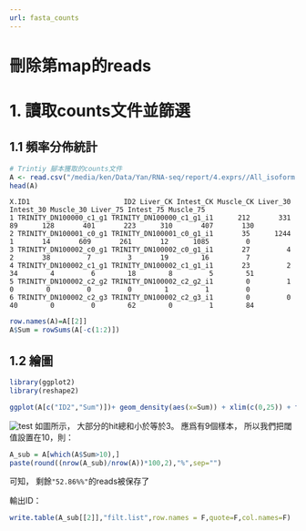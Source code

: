 ```yaml
---
url: fasta_counts
---
```

# 刪除第map的reads

# 1. 讀取counts文件並篩選

## 1.1 頻率分佈統計
```r
# Trintiy 腳本獲取的counts文件
A <- read.csv("/media/ken/Data/Yan/RNA-seq/report/4.exprs//All_isoform.COUNT.matrix.anno.xls",sep='\t')
head(A)
```
```
X.ID1                       ID2 Liver_CK Intest_CK Muscle_CK Liver_30 Intest_30 Muscle_30 Liver_75 Intest_75 Muscle_75
1 TRINITY_DN100000_c1_g1 TRINITY_DN100000_c1_g1_i1      212       331        89      128       401       223      310       407       130
2 TRINITY_DN100001_c0_g1 TRINITY_DN100001_c0_g1_i1       35      1244         1       14       609       261       12      1085         0
3 TRINITY_DN100002_c0_g1 TRINITY_DN100002_c0_g1_i1       27         4         2       38         7         3       19        16         7
4 TRINITY_DN100002_c1_g1 TRINITY_DN100002_c1_g1_i1       23         2        34        4         6        18        8         5        51
5 TRINITY_DN100002_c2_g2 TRINITY_DN100002_c2_g2_i1        0         1         0        0         0         0        1         1         0
6 TRINITY_DN100002_c2_g3 TRINITY_DN100002_c2_g3_i1        0         0        40        0         0        62        0         1        84
```
```r
row.names(A)=A[[2]]
A$Sum = rowSums(A[-c(1:2)])
```

## 1.2 繪圖
```r
library(ggplot2)
library(reshape2)

ggplot(A[c("ID2","Sum")])+ geom_density(aes(x=Sum)) + xlim(c(0,25)) + theme_linedraw()
```
![test](https://i.loli.net/2020/06/10/Chmd1WI8z3TFjfX.png)
如圖所示， 大部分的hit總和小於等於3。
應爲有9個樣本， 所以我們把閾值設置在10，則：
```r
A_sub = A[which(A$Sum>10),]
paste(round((nrow(A_sub)/nrow(A))*100,2),"%",sep="")
```
可知， 剩餘`"52.86%%"`的reads被保存了

輸出ID：
```r
write.table(A_sub[[2]],"filt.list",row.names = F,quote=F,col.names=F)
```
